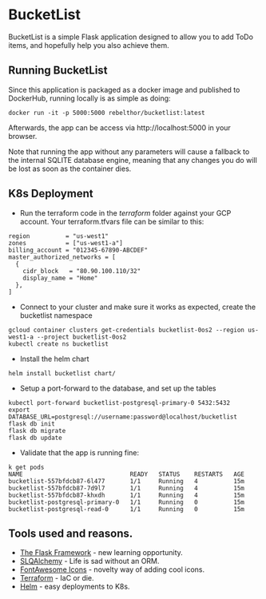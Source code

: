 # BucketList

BucketList is a simple Flask application designed to allow you to add ToDo items, and hopefully help you also achieve them.

## Running BucketList

Since this application is packaged as a docker image and published to DockerHub, running locally is as simple as doing:

```shell
docker run -it -p 5000:5000 rebelthor/bucketlist:latest
```

Afterwards, the app can be access via http://localhost:5000 in your browser.

Note that running the app without any parameters will cause a fallback to the internal SQLITE database engine, meaning that any changes you do will be lost as soon as the container dies.

## K8s Deployment

* Run the terraform code in the _terraform_ folder against your GCP account. Your terraform.tfvars file can be similar to this:
```properties
region          = "us-west1"
zones           = ["us-west1-a"]
billing_account = "012345-67890-ABCDEF"
master_authorized_networks = [
  {
    cidr_block   = "80.90.100.110/32"
    display_name = "Home"
  },
]
```
* Connect to your cluster and make sure it works as expected, create the bucketlist namespace 
```shell
gcloud container clusters get-credentials bucketlist-0os2 --region us-west1-a --project bucketlist-0os2
kubectl create ns bucketlist
```
* Install the helm chart
```shell
helm install bucketlist chart/
```
* Setup a port-forward to the database, and set up the tables
```shell
kubectl port-forward bucketlist-postgresql-primary-0 5432:5432
export DATABASE_URL=postgresql://username:password@localhost/bucketlist
flask db init
flask db migrate
flask db update
```
* Validate that the app is running fine:
```shell
k get pods
NAME                              READY   STATUS    RESTARTS   AGE
bucketlist-557bfdcb87-6l477       1/1     Running   4          15m
bucketlist-557bfdcb87-7d9l7       1/1     Running   4          15m
bucketlist-557bfdcb87-khxdh       1/1     Running   4          15m
bucketlist-postgresql-primary-0   1/1     Running   0          15m
bucketlist-postgresql-read-0      1/1     Running   0          15m
```

## Tools used and reasons.
* [The Flask Framework](https://flask.palletsprojects.com/en/2.0.x/) - new learning opportunity.
* [SLQAlchemy](https://www.sqlalchemy.org/) - Life is sad without an ORM.
* [FontAwesome Icons](https://fontawesome.com/) - novelty way of adding cool icons.
* [Terraform](https://www.terraform.io/) - IaC or die.
* [Helm](https://helm.sh/) - easy deployments to K8s.